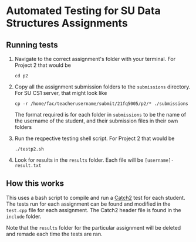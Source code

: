 # Automated Testing for SU Data Structures Assignments

## Running tests

1.  Navigate to the correct assignment's folder with your terminal. For Project 2 that would be

        cd p2

2.  Copy all the assignment submission folders to the `submissions` directory. For SU CS1 server, that might look like

        cp -r /home/fac/teacherusername/submit/21fq5005/p2/* ./submissions

    The format required is for each folder in `submissions` to be the name of the username of the student, and their submission files in their own folders

3.  Run the reqpective testing shell script. For Project 2 that would be

        ./testp2.sh

4.  Look for results in the `results` folder. Each file will be `[username]-result.txt`

## How this works

This uses a bash script to compile and run a [Catch2](https://github.com/catchorg/Catch2) test for each student. The tests run for each assignment can be found and modified in the `test.cpp` file for each assignment. The Catch2 header file is found in the `include` folder.

Note that the `results` folder for the particular assignment will be deleted and remade each time the tests are ran.
